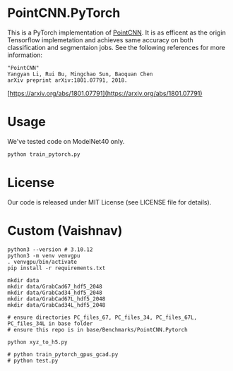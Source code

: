 # PointCNN.PyTorch
This is a PyTorch implementation of [PointCNN](https://github.com/yangyanli/PointCNN). It is as efficent as the origin Tensorflow implemetation and achieves same accuracy on both classification and segmentaion jobs. See the following references for more information:
```
"PointCNN"
Yangyan Li, Rui Bu, Mingchao Sun, Baoquan Chen
arXiv preprint arXiv:1801.07791, 2018.
```
[https://arxiv.org/abs/1801.07791](https://arxiv.org/abs/1801.07791)


# Usage
We've tested code on ModelNet40 only.

```python
python train_pytorch.py
```

# License
Our code is released under MIT License (see LICENSE file for details).



# Custom (Vaishnav)
```
python3 --version # 3.10.12
python3 -m venv venvgpu
. venvgpu/bin/activate
pip install -r requirements.txt

mkdir data
mkdir data/GrabCad67_hdf5_2048
mkdir data/GrabCad34_hdf5_2048
mkdir data/GrabCad67L_hdf5_2048
mkdir data/GrabCad34L_hdf5_2048

# ensure directories PC_files_67, PC_files_34, PC_files_67L, PC_files_34L in base folder
# ensure this repo is in base/Benchmarks/PointCNN.Pytorch

python xyz_to_h5.py

# python train_pytorch_gpus_gcad.py
# python test.py
```



